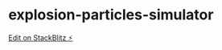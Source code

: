 # explosion-particles-simulator

[Edit on StackBlitz ⚡️](https://stackblitz.com/edit/web-platform-htv6qc)